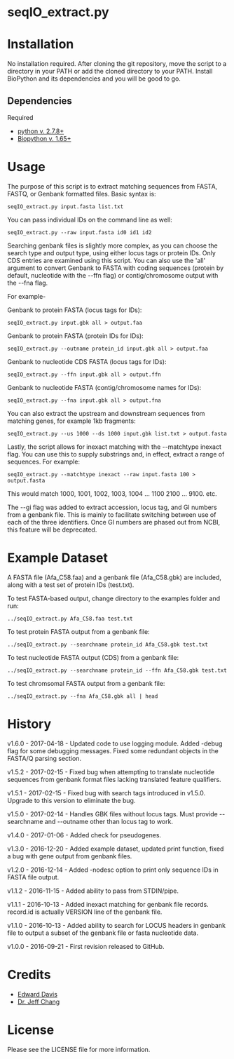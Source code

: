 # seqIO\_extract.py


# Installation

No installation required. After cloning the git repository, move the script to a directory in your PATH or add the cloned directory to your PATH. Install BioPython and its dependencies and you will be good to go. 

## Dependencies

Required 

* [python v. 2.7.8+](https://www.python.org)
* [Biopython v. 1.65+](http://biopython.org/DIST/docs/install/Installation.html#sec12)

# Usage

The purpose of this script is to extract matching sequences from FASTA, FASTQ, or Genbank formatted files. Basic syntax is:

`seqIO_extract.py input.fasta list.txt`

You can pass individual IDs on the command line as well:

`seqIO_extract.py --raw input.fasta id0 id1 id2`

Searching genbank files is slightly more complex, as you can choose the search type and output type, using either locus tags or protein IDs. Only CDS entries are examined using this script. You can also use the 'all' argument to convert Genbank to FASTA with coding sequences (protein by default, nucleotide with the --ffn flag) or contig/chromosome output with the --fna flag.

For example-

Genbank to protein FASTA (locus tags for IDs):

`seqIO_extract.py input.gbk all > output.faa`

Genbank to protein FASTA (protein IDs for IDs):

`seqIO_extract.py --outname protein_id input.gbk all > output.faa`

Genbank to nucleotide CDS FASTA (locus tags for IDs):

`seqIO_extract.py --ffn input.gbk all > output.ffn`

Genbank to nucleotide FASTA (contig/chromosome names for IDs):

`seqIO_extract.py --fna input.gbk all > output.fna`

You can also extract the upstream and downstream sequences from matching genes, for example 1kb fragments:

`seqIO_extract.py --us 1000 --ds 1000 input.gbk list.txt > output.fasta`

Lastly, the script allows for inexact matching with the --matchtype inexact flag. You can use this to supply substrings and, in effect, extract a range of sequences. For example:

`seqIO_extract.py --matchtype inexact --raw input.fasta 100 > output.fasta`

This would match 1000, 1001, 1002, 1003, 1004 ... 1100 2100 ... 9100. etc.

The --gi flag was added to extract accession, locus tag, and GI numbers from a genbank file. This is mainly to facilitate switching between use of each of the three identifiers. Once GI numbers are phased out from NCBI, this feature will be deprecated.

# Example Dataset

A FASTA file (Afa\_C58.faa) and a genbank file (Afa\_C58.gbk) are included, along with a test set of protein IDs (test.txt).

To test FASTA-based output, change directory to the examples folder and run:

`../seqIO_extract.py Afa_C58.faa test.txt`

To test protein FASTA output from a genbank file:

`../seqIO_extract.py --searchname protein_id Afa_C58.gbk test.txt`

To test nucleotide FASTA output (CDS) from a genbank file:

`../seqIO_extract.py --searchname protein_id --ffn Afa_C58.gbk test.txt`

To test chromsomal FASTA output from a genbank file:

`../seqIO_extract.py --fna Afa_C58.gbk all | head`

# History

v1.6.0 - 2017-04-18 - Updated code to use logging module. Added -debug flag for some debugging messages. Fixed some redundant objects in the FASTA/Q parsing section.

v1.5.2 - 2017-02-15 - Fixed bug when attempting to translate nucleotide sequences from genbank format files lacking translated feature qualifiers.

v1.5.1 - 2017-02-15 - Fixed bug with search tags introduced in v1.5.0. Upgrade to this version to eliminate the bug.

v1.5.0 - 2017-02-14 - Handles GBK files without locus tags. Must provide --searchname and --outname other than locus tag to work.

v1.4.0 - 2017-01-06 - Added check for pseudogenes.

v1.3.0 - 2016-12-20 - Added example dataset, updated print function, fixed a bug with gene output from genbank files.

v1.2.0 - 2016-12-14 - Added -nodesc option to print only sequence IDs in FASTA file output.

v1.1.2 - 2016-11-15 - Added ability to pass from STDIN/pipe.

v1.1.1 - 2016-10-13 - Added inexact matching for genbank file records. record.id is actually VERSION line of the genbank file.

v1.1.0 - 2016-10-13 - Added ability to search for LOCUS headers in genbank file to output a subset of the genbank file or fasta nucleotide data.

v1.0.0 - 2016-09-21 - First revision released to GitHub.

# Credits

* [Edward Davis](mailto:davised.dev@gmail.com)
* [Dr. Jeff Chang](mailto:changj@science.oregonstate.edu)

# License

Please see the LICENSE file for more information.
